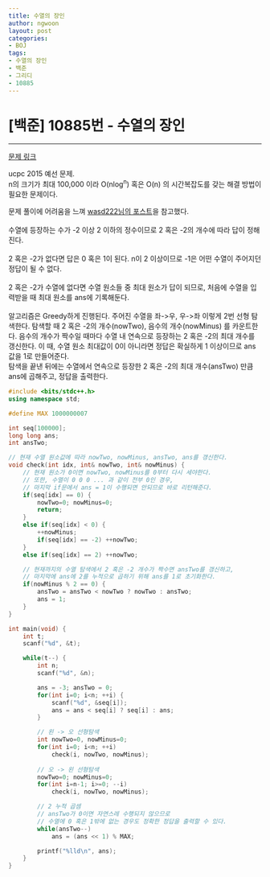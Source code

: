 ```yaml
---
title: 수열의 장인
author: ngwoon
layout: post
categories:
- BOJ
tags:
- 수열의 장인
- 백준
- 그리디
- 10885
---
```


# [백준] 10885번 - 수열의 장인
- - -

[문제 링크](https://www.acmicpc.net/problem/10885)

ucpc 2015 예선 문제.<br/>
n의 크기가 최대 100,000 이라 O(nlog<sup>n</sup>) 혹은 O(n) 의 시간복잡도를 갖는 해결 방법이 필요한 문제이다.<br/>

문제 풀이에 어려움을 느껴 [wasd222님의 포스트](https://wasd222.blogspot.com/2020/07/boj-10885.html)을 참고했다.<br/><br/>
수열에 등장하는 수가 -2 이상 2 이하의 정수이므로 2 혹은 -2의 개수에 따라 답이 정해진다.<br/><br/>
2 혹은 -2가 없다면 답은 0 혹은 1이 된다. n이 2 이상이므로 -1은 어떤 수열이 주어지던 정답이 될 수 없다.<br/><br/>
2 혹은 -2가 수열에 없다면 수열 원소들 중 최대 원소가 답이 되므로, 처음에 수열을 입력받을 때 최대 원소를 ans에 기록해둔다. <br/><br/>
알고리즘은 Greedy하게 진행된다. 주어진 수열을 좌->우, 우->좌 이렇게 2번 선형 탐색한다. 탐색할 때 2 혹은 -2의 개수(nowTwo), 음수의 개수(nowMinus) 를 카운트한다. 음수의 개수가 짝수일 때마다 수열 내 연속으로 등장하는 2 혹은 -2의 최대 개수를 갱신한다. 이 때, 수열 원소 최대값이 0이 아니라면 정답은 확실하게 1 이상이므로 ans값을 1로 만들어준다. <br/>
탐색을 끝낸 뒤에는 수열에서 연속으로 등장한 2 혹은 -2의 최대 개수(ansTwo) 만큼 ans에 곱해주고, 정답을 출력한다.<br/>
```cpp
#include <bits/stdc++.h>
using namespace std;

#define MAX 1000000007

int seq[100000];
long long ans;
int ansTwo;

// 현재 수열 원소값에 따라 nowTwo, nowMinus, ansTwo, ans를 갱신한다.
void check(int idx, int& nowTwo, int& nowMinus) {
    // 현재 원소가 0이면 nowTwo, nowMinus를 0부터 다시 세야한다.
    // 또한, 수열이 0 0 0 ... 과 같이 전부 0인 경우,
    // 마지막 if문에서 ans = 1이 수행되면 안되므로 바로 리턴해준다.
    if(seq[idx] == 0) { 
        nowTwo=0; nowMinus=0; 
        return; 
    }
    else if(seq[idx] < 0) {
        ++nowMinus;
        if(seq[idx] == -2) ++nowTwo;
    }
    else if(seq[idx] == 2) ++nowTwo;

    // 현재까지의 수열 탐색에서 2 혹은 -2 개수가 짝수면 ansTwo를 갱신하고,
    // 마지막에 ans에 2를 누적으로 곱하기 위해 ans를 1로 초기화한다.
    if(nowMinus % 2 == 0) {
        ansTwo = ansTwo < nowTwo ? nowTwo : ansTwo;
        ans = 1;
    }
}

int main(void) {
    int t;
    scanf("%d", &t);

    while(t--) {
        int n;
        scanf("%d", &n);

        ans = -3; ansTwo = 0;
        for(int i=0; i<n; ++i) {
            scanf("%d", &seq[i]);
            ans = ans < seq[i] ? seq[i] : ans;
        }

        // 왼 -> 오 선형탐색
        int nowTwo=0, nowMinus=0;
        for(int i=0; i<n; ++i)
            check(i, nowTwo, nowMinus);
        
        // 오 -> 왼 선형탐색        
        nowTwo=0; nowMinus=0;
        for(int i=n-1; i>=0; --i)
            check(i, nowTwo, nowMinus);

        // 2 누적 곱셈
        // ansTwo가 0이면 자연스레 수행되지 않으므로 
        // 수열에 0 혹은 1밖에 없는 경우도 정확한 정답을 출력할 수 있다.
        while(ansTwo--)
            ans = (ans << 1) % MAX;

        printf("%lld\n", ans);
    }    
}
```